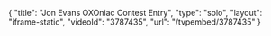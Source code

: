 {
    "title": "Jon Evans OXOniac Contest Entry",
    "type": "solo",
    "layout": "iframe-static",
    "videoId": "3787435",
    "url": "\/tvpembed\/3787435"
}